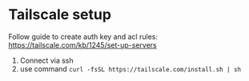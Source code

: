 
# Tailscale setup

Follow guide to create auth key and acl rules: https://tailscale.com/kb/1245/set-up-servers

1. Connect via ssh
2. use command ```curl -fsSL https://tailscale.com/install.sh | sh ```
